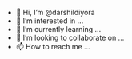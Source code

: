 - 👋 Hi, I’m @darshildiyora
- 👀 I’m interested in ...
- 🌱 I’m currently learning ...
- 💞️ I’m looking to collaborate on ...
- 📫 How to reach me ...

<!---
darshildiyora/darshildiyora is a ✨ special ✨ repository because its `README.md` (this file) appears on your GitHub profile.
You can click the Preview link to take a look at your changes.
--->

